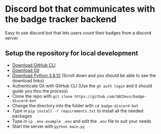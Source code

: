 # Discord bot that communicates with the badge tracker backend

Easy to use discord bot that lets users count their badges from a discord server

## Setup the repository for local development

* [Download GitHub CLI](https://cli.github.com/)
* [Download Git](https://git-scm.com/downloads)
* [Download Python 3.8.10](https://www.python.org/downloads/release/python-3810/) (Scroll down and you should be able to see the download links)
* Authenticate Git with GitHub CLI (Use the `gh auth login` and it should guide you thru the process)
* Clone the repo with `git clone https://github.com/SBCDevs/badge-discord-bot`
* Change the directory into the folder with `cd badge-discord-bot`
* Type in `pip install -r requirements.txt` to install all the needed packages
* Type in `cp .env.example .env` and edit the `.env` file to suit your needs
* Start the server with `python main.py`
